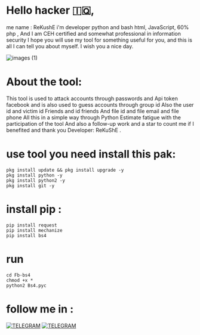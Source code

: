 # Hello hacker 🇮🇶,
me name : ReKushE
i'm developer python and bash html, JavaScript, 60% php , And I am CEH certified and somewhat professional in information security I hope you will use my tool for something useful for you, and this is all I can tell you about myself. I wish you a nice day.

![images (1)](https://user-images.githubusercontent.com/70316694/103423251-b5227f00-4bb6-11eb-9337-b91d98c4e009.jpeg)



# About the tool:

This tool is used to attack accounts through passwords and Api token facebook and is also used to guess accounts through group id Also the user id and victim id Friends and id friends And file id and file email and file phone All this in a simple way through Python Estimate fatigue with the participation of the tool And also a follow-up work and a star to count me if I benefited and thank you Developer: ReKuShE .

# use tool you need install this pak: 
```
pkg install update && pkg install upgrade -y
pkg install python -y
pkg install python2 -y
pkg install git -y
```
# install pip :
```
pip install request
pip install mechanize
pip install bs4
```
# run 
```
cd Fb-bs4
chmod +x *
python2 Bs4.pyc
```

# follow me in :
[![TELEGRAM](https://img.shields.io/badge/channel-telegram-yellow)](https://t.me/Professional_school)
[![TELEGRAM](https://img.shields.io/badge/channel-YouTube-red)](https://youtube.com/channel/UCCgmIKpPgUOQauZ3IvrchBA)
